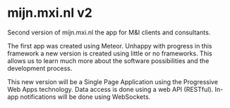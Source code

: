 # mijn.mxi.nl v2
Second version of mijn.mxi.nl the app for M&I clients and consultants.

The first app was created using Meteor. Unhappy with progress in this framework a new version is created using little or no frameworks. This allows us to learn much more about the software possibilities and the development process.

This new version will be a Single Page Application using the Progressive Web Apps technology. Data access is done using a web API (RESTful). In-app notifications will be done using WebSockets.
